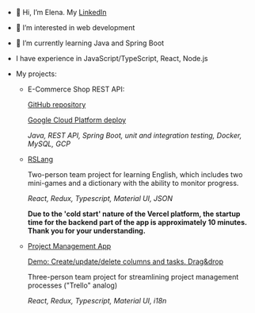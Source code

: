 - 👋 Hi, I’m Elena. My [LinkedIn](https://www.linkedin.com/in/elena-bezrodnova-0520561ba/)
- 👀 I’m interested in web development
- 🌱 I’m currently learning Java and Spring Boot
- I have experience in JavaScript/TypeScript, React, Node.js

- My projects:

  - E-Commerce Shop REST API:
 

       [GitHub repository](https://github.com/ElenaBezro/E-CommerceShopRESTfulAPI/tree/main)

       [Google Cloud Platform deploy](https://zalandorestfulapi.ew.r.appspot.com/swagger-ui/index.html)
    

  
       _Java, REST API, Spring Boot, unit and integration testing, Docker, MySQL, GCP_


  - [RSLang](https://rslang-monorepo-client.vercel.app/)

      Two-person team project for learning English, which includes two mini-games and a dictionary with the ability to monitor progress.

      _React, Redux, Typescript, Material UI, JSON_
    
      **Due to the 'cold start' nature of the Vercel platform, the startup time for the backend part of the app is approximately 10 minutes. Thank you for your understanding.**

  - [Project Management App](https://manage-app-team32.netlify.app/)

    [Demo: Create/update/delete columns and tasks. Drag&drop](https://user-images.githubusercontent.com/73139136/171032121-a1b62e12-8422-423d-a2c0-33a3ee635247.gif)
    
    Three-person team project for streamlining project management processes ("Trello" analog)
    
      _React, Redux, Typescript, Material UI, i18n_


<!---
- 💞️ I’m looking to collaborate on ...
- 📫 How to reach me ...
ElenaBezro/ElenaBezro is a ✨ special ✨ repository because its `README.md` (this file) appears on your GitHub profile.
You can click the Preview link to take a look at your changes.
--->
